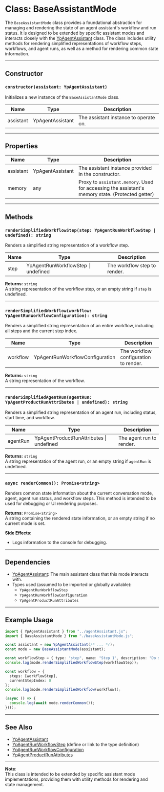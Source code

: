 # Class: BaseAssistantMode

The `BaseAssistantMode` class provides a foundational abstraction for managing and rendering the state of an agent assistant's workflow and run status. It is designed to be extended by specific assistant modes and interacts closely with the [YpAgentAssistant](./agentAssistant.md) class. The class includes utility methods for rendering simplified representations of workflow steps, workflows, and agent runs, as well as a method for rendering common state information.

---

## Constructor

### `constructor(assistant: YpAgentAssistant)`

Initializes a new instance of the `BaseAssistantMode` class.

| Name      | Type               | Description                                 |
|-----------|--------------------|---------------------------------------------|
| assistant | YpAgentAssistant   | The assistant instance to operate on.       |

---

## Properties

| Name     | Type               | Description                                 |
|----------|--------------------|---------------------------------------------|
| assistant| YpAgentAssistant   | The assistant instance provided in the constructor. |
| memory   | any                | Proxy to `assistant.memory`. Used for accessing the assistant's memory state. (Protected getter) |

---

## Methods

### `renderSimplifiedWorkflowStep(step: YpAgentRunWorkflowStep | undefined): string`

Renders a simplified string representation of a workflow step.

| Name | Type                          | Description                        |
|------|-------------------------------|------------------------------------|
| step | YpAgentRunWorkflowStep \| undefined | The workflow step to render.       |

**Returns:** `string`  
A string representation of the workflow step, or an empty string if `step` is undefined.

---

### `renderSimplifiedWorkflow(workflow: YpAgentRunWorkflowConfiguration): string`

Renders a simplified string representation of an entire workflow, including all steps and the current step index.

| Name     | Type                                 | Description                |
|----------|--------------------------------------|----------------------------|
| workflow | YpAgentRunWorkflowConfiguration      | The workflow configuration to render. |

**Returns:** `string`  
A string representation of the workflow.

---

### `renderSimplifiedAgentRun(agentRun: YpAgentProductRunAttributes | undefined): string`

Renders a simplified string representation of an agent run, including status, start time, and workflow.

| Name     | Type                                 | Description                |
|----------|--------------------------------------|----------------------------|
| agentRun | YpAgentProductRunAttributes \| undefined | The agent run to render.   |

**Returns:** `string`  
A string representation of the agent run, or an empty string if `agentRun` is undefined.

---

### `async renderCommon(): Promise<string>`

Renders common state information about the current conversation mode, agent, agent run status, and workflow steps. This method is intended to be used for debugging or UI rendering purposes.

**Returns:** `Promise<string>`  
A string containing the rendered state information, or an empty string if no current mode is set.

**Side Effects:**  
- Logs information to the console for debugging.

---

## Dependencies

- [YpAgentAssistant](./agentAssistant.md): The main assistant class that this mode interacts with.
- Types used (assumed to be imported or globally available):
  - `YpAgentRunWorkflowStep`
  - `YpAgentRunWorkflowConfiguration`
  - `YpAgentProductRunAttributes`

---

## Example Usage

```typescript
import { YpAgentAssistant } from "../agentAssistant.js";
import { BaseAssistantMode } from "./baseAssistantMode.js";

const assistant = new YpAgentAssistant(/* ... */);
const mode = new BaseAssistantMode(assistant);

const workflowStep = { type: "step", name: "Step 1", description: "Do something" };
console.log(mode.renderSimplifiedWorkflowStep(workflowStep));

const workflow = {
  steps: [workflowStep],
  currentStepIndex: 0
};
console.log(mode.renderSimplifiedWorkflow(workflow));

(async () => {
  console.log(await mode.renderCommon());
})();
```

---

## See Also

- [YpAgentAssistant](./agentAssistant.md)
- [YpAgentRunWorkflowStep](#) (define or link to the type definition)
- [YpAgentRunWorkflowConfiguration](#)
- [YpAgentProductRunAttributes](#)

---

**Note:**  
This class is intended to be extended by specific assistant mode implementations, providing them with utility methods for rendering and state management.